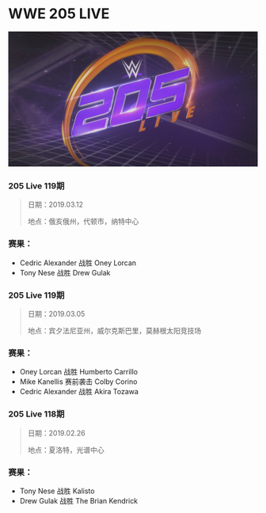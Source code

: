 # WWE 205 LIVE

![](logo.jpg)

### 205 Live 119期
> 日期：2019.03.12
>
> 地点：俄亥俄州，代顿市，纳特中心

### 赛果：
- Cedric Alexander 战胜 Oney Lorcan
- Tony Nese 战胜 Drew Gulak

### 205 Live 119期
> 日期：2019.03.05
>
> 地点：宾夕法尼亚州，威尔克斯巴里，莫赫根太阳竞技场

### 赛果：
- Oney Lorcan 战胜 Humberto Carrillo
- Mike Kanellis 赛前袭击 Colby Corino
- Cedric Alexander 战胜 Akira Tozawa

### 205 Live 118期
> 日期：2019.02.26
>
> 地点：夏洛特，光谱中心

### 赛果：
- Tony Nese 战胜 Kalisto
- Drew Gulak 战胜 The Brian Kendrick

